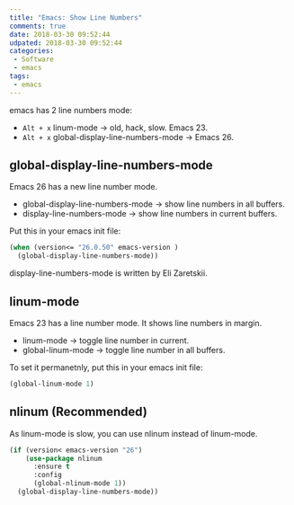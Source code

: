 ```yaml
---
title: "Emacs: Show Line Numbers"
comments: true
date: 2018-03-30 09:52:44
udpated: 2018-03-30 09:52:44
categories:
 - Software
 - emacs
tags:
 - emacs
---
```


emacs has 2 line numbers mode:

* `Alt + x` linum-mode -> old, hack, slow. Emacs 23.
* `Alt + x` global-display-line-numbers-mode -> Emacs 26.

## global-display-line-numbers-mode

Emacs 26 has a new line number mode.

* global-display-line-numbers-mode -> show line numbers in all buffers.
* display-line-numbers-mode -> show line numbers in current buffers.

Put this in your emacs init file:
```el
(when (version<= "26.0.50" emacs-version )
  (global-display-line-numbers-mode))
```
<!--more-->
display-line-numbers-mode is written by Eli Zaretskii.

## linum-mode

Emacs 23 has a line number mode. It shows line numbers in margin.

* linum-mode -> toggle line number in current.
* global-linum-mode -> toggle line number in all buffers.

To set it permanetnly, put this in your emacs init file:
```el
(global-linum-mode 1)
```

## nlinum (Recommended)

As linum-mode is slow, you can use nlinum instead of linum-mode.

```el
(if (version< emacs-version "26")
    (use-package nlinum
      :ensure t
      :config
      (global-nlinum-mode 1))
  (global-display-line-numbers-mode))
```
